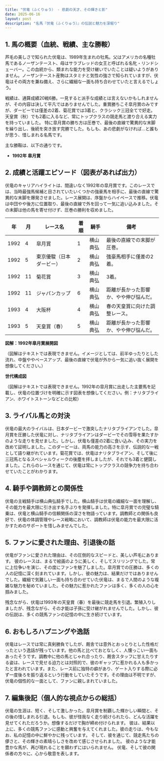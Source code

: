 ```yaml
---
title: "伏竜（ふくりゅう） - 悲劇の天才、その輝きと影"
date: 2025-06-16
layout: post
description: "名馬『伏竜（ふくりゅう）』の伝説と魅力を深堀り"
---
```


## 1. 馬の概要（血統、戦績、主な勝鞍）

芦毛の美しさで知られた伏竜は、1989年生まれの牡馬。父はアメリカの名種牡馬であるノーザンテースト、母はサラブレッドの女王と呼ばれる名牝・リンドシェーバー。この血統から、類まれな能力を受け継いでいたことは疑いようがありません。ノーザンテースト産駒はスタミナと気性の強さで知られていますが、伏竜はその両方を兼ね備え、さらに繊細な一面も持ち合わせていたと言えるでしょう。

戦績は、通算成績20戦6勝。一見すると派手な成績とは言えないかもしれませんが、その内容は決して平凡ではありませんでした。重賞勝ちこそ皐月賞のみですが、ダービーでは僅差の2着、菊花賞では3着と、クラシック三冠全てで好走。天皇賞（秋）でも2着に入るなど、常にトップクラスの競走馬と渡り合える実力を持っていました。  特に皐月賞の勝ち方は圧巻で、最後の直線で驚異的な末脚を繰り出し、後続を突き放す完勝でした。もしも、あの悲劇がなければ…と誰もが思う、惜しまれる名馬です。

主な勝鞍は、以下の通りです。

* **1992年 皐月賞**


## 2. 成績と活躍エピソード（図表があれば出力）

伏竜のキャリアハイライトは、間違いなく1992年の皐月賞です。このレースでは、当時最強馬候補と目されていたいくつかの強豪馬を相手に、最後の直線で驚異的な末脚を爆発させました。レース展開は、序盤からハイペースで推移。伏竜は中団やや後方に位置取り、最後の直線で外を回って一気に追い込みました。その末脚は他の馬を寄せ付けず、圧巻の勝利を収めました。

| 年 | 月 | レース名           | 着順 | 騎手    | 備考                                                                |
|---|----|--------------------|-----|--------|---------------------------------------------------------------------|
| 1992 | 4  | 皐月賞             | 1   | 横山典弘 | 最後の直線での末脚が圧巻。                                               |
| 1992 | 5  | 東京優駿（日本ダービー）| 2   | 横山典弘 | 強豪馬相手に僅差の2着。                                                 |
| 1992 | 11 | 菊花賞             | 3   | 横山典弘 | 3着。                                                                  |
| 1992 | 11 | ジャパンカップ       | 6   | 横山典弘 | 距離が長かった影響か、やや伸び悩んだ。                               |
| 1993 | 4  | 大阪杯             | 4   | 横山典弘 | 春の天皇賞に向けた調整レース。                                           |
| 1993 | 5  | 天皇賞（春）       | 5   | 横山典弘 | 距離が長かった影響か、やや伸び悩んだ。                               |


**図解：1992年皐月賞展開図**

（図解はテキストでは表現できません。イメージとしては、前半ゆったりとした流れ、中盤ややペースアップ、最後の直線で伏竜が外から一気に追い抜く展開を想像してください。）


**世代構成図**

（図解はテキストでは表現できません。1992年の皐月賞に出走した主要馬を記載し、伏竜の位置づけを明確に示す図表を想像してください。例：ナリタブライアン、ホワイトストーンなどとの比較）


## 3. ライバル馬との対決

伏竜の最大のライバルは、日本ダービーで激突したナリタブライアンでした。皐月賞を圧勝した伏竜に対し、ナリタブライアンはダービーでその雪辱を果たすかのような走りを見せました。しかし、伏竜も僅差の2着に食い込み、その実力を改めて証明しました。このダービーは、両馬の能力の高さを示す、伝説的な一戦として語り継がれています。菊花賞では、伏竜はナリタブライアン、そして後に三冠馬となるスペシャルウィークの後塵を拝しましたが、それでも3着と健闘しました。これらのレースを通じて、伏竜は常にトップクラスの競争力を持ち合わせていたことがわかります。


## 4. 騎手や調教師との関係性

伏竜の主戦騎手は横山典弘騎手でした。横山騎手は伏竜の繊細な一面を理解し、その能力を最大限に引き出す名手ぶりを発揮しました。特に皐月賞での完璧な騎乗は、伏竜と横山騎手の信頼関係の深さを物語っています。調教師との関係も良好で、伏竜の体調管理やレース戦略において、調教師は伏竜の能力を最大限に活かすためのサポートを惜しみませんでした。


## 5. ファンに愛された理由、引退後の話

伏竜がファンに愛された理由は、その圧倒的なスピードと、美しい芦毛にあります。  彼のレースは、まるで絵画のように美しく、そしてスリリングでした。常に上位争いを演じ、その度にファンを魅了しました。皐月賞での圧勝は、多くの人の記憶に深く刻まれています。しかし、彼の魅力は、結果だけではありませんでした。繊細で気難しい一面も持ち合わせていた伏竜は、まるで人間のような複雑な魅力を秘めていました。その魅力に惹かれたファンは多く、多くの人の心を掴みました。

残念ながら、伏竜は1993年の天皇賞（春）を最後に競走馬を引退。繁殖入りしましたが、残念ながら、その才能は子孫に受け継がれませんでした。しかし、彼の伝説は、多くの競馬ファンの記憶の中に生き続けています。


## 6. おもしろハプニングや逸話

伏竜はレースでは常に真剣勝負でしたが、厩舎では意外とおっとりとした性格だったという逸話が残っています。他の馬と比べておとなしく、人懐っこい一面もあったそうです。調教中に他の馬とじゃれ合ったり、厩舎スタッフに甘えたりする姿は、レースで見せる迫力とは対照的で、彼のギャップに惹かれる人も多かったと言われています。また、レース前に独特の癖があり、ゲート入りする際に必ず一度後ろを振り返るという行動をしていたそうです。その理由は不明ですが、伏竜の個性的な一面として、ファンに親しまれていました。


## 7. 編集後記（個人的な視点からの総括）

伏竜の生涯は、短く、そして激しかった。皐月賞を制覇した輝かしい瞬間と、その後の惜しまれる引退。もしも、彼が怪我なく走り続けられたら、どんな活躍を見せてくれただろうか。想像するだけで胸が締め付けられます。  彼は、結果以上に、多くの競馬ファンに感動と興奮を与えてくれました。彼の走りは、今もなお、私の記憶の中に鮮やかに残っています。  そして、彼を通じて、競走馬たちの儚さと、その輝きの素晴らしさを改めて感じさせられました。  彼のような才能豊かな馬が、再び現れることを願わずにはいられません。  伏竜、そして彼の関係者の方々に、心から敬意を表します。
